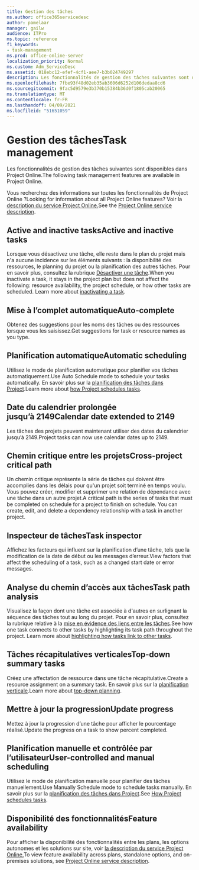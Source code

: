 ```yaml
---
title: Gestion des tâches
ms.author: office365servicedesc
author: pamelaar
manager: gailw
audience: ITPro
ms.topic: reference
f1_keywords:
- task-management
ms.prod: office-online-server
localization_priority: Normal
ms.custom: Adm_ServiceDesc
ms.assetid: 018ebc12-efef-4cf1-aee7-b3b024749297
description: Les fonctionnalités de gestion des tâches suivantes sont disponibles dans Project Online.
ms.openlocfilehash: 7fbe93f48d02eb35ab3606d6252d106dedaa8cd6
ms.sourcegitcommit: 9fac5d9579e3b370b15384b36d0f1805cab20065
ms.translationtype: MT
ms.contentlocale: fr-FR
ms.lasthandoff: 04/09/2021
ms.locfileid: "51651059"
---
```

# <a name="task-management"></a><span data-ttu-id="de0e1-103">Gestion des tâches</span><span class="sxs-lookup"><span data-stu-id="de0e1-103">Task management</span></span>

<span data-ttu-id="de0e1-104">Les fonctionnalités de gestion des tâches suivantes sont disponibles dans Project Online.</span><span class="sxs-lookup"><span data-stu-id="de0e1-104">The following task management features are available in Project Online.</span></span>
  
<span data-ttu-id="de0e1-105">Vous recherchez des informations sur toutes les fonctionnalités de Project Online ?</span><span class="sxs-lookup"><span data-stu-id="de0e1-105">Looking for information about all Project Online features?</span></span> <span data-ttu-id="de0e1-106">Voir la [description du service Project Online.](project-online-service-description.md)</span><span class="sxs-lookup"><span data-stu-id="de0e1-106">See the [Project Online service description](project-online-service-description.md).</span></span>
  
## <a name="active-and-inactive-tasks"></a><span data-ttu-id="de0e1-107">Active and inactive tasks</span><span class="sxs-lookup"><span data-stu-id="de0e1-107">Active and inactive tasks</span></span>

<span data-ttu-id="de0e1-p102">Lorsque vous désactivez une tâche, elle reste dans le plan du projet mais n'a aucune incidence sur les éléments suivants : la disponibilité des ressources, le planning du projet ou la planification des autres tâches. Pour en savoir plus, consultez la rubrique [Désactiver une tâche](https://go.microsoft.com/fwlink/p/?LinkId=271335).</span><span class="sxs-lookup"><span data-stu-id="de0e1-p102">When you inactivate a task, it stays in the project plan but does not affect the following: resource availability, the project schedule, or how other tasks are scheduled. Learn more about [inactivating a task](https://go.microsoft.com/fwlink/p/?LinkId=271335).</span></span>
  
## <a name="auto-complete"></a><span data-ttu-id="de0e1-110">Mise à l’complet automatique</span><span class="sxs-lookup"><span data-stu-id="de0e1-110">Auto-complete</span></span>

<span data-ttu-id="de0e1-111">Obtenez des suggestions pour les noms des tâches ou des ressources lorsque vous les saisissez.</span><span class="sxs-lookup"><span data-stu-id="de0e1-111">Get suggestions for task or resource names as you type.</span></span> 
  
## <a name="automatic-scheduling"></a><span data-ttu-id="de0e1-112">Planification automatique</span><span class="sxs-lookup"><span data-stu-id="de0e1-112">Automatic scheduling</span></span>

<span data-ttu-id="de0e1-113">Utilisez le mode de planification automatique pour planifier vos tâches automatiquement.</span><span class="sxs-lookup"><span data-stu-id="de0e1-113">Use Auto Schedule mode to schedule your tasks automatically.</span></span> <span data-ttu-id="de0e1-114">En savoir plus sur la [planification des tâches dans Project](https://go.microsoft.com/fwlink/p/?LinkId=271331).</span><span class="sxs-lookup"><span data-stu-id="de0e1-114">Learn more about [how Project schedules tasks](https://go.microsoft.com/fwlink/p/?LinkId=271331).</span></span> 
  
## <a name="calendar-date-extended-to-2149"></a><span data-ttu-id="de0e1-115">Date du calendrier prolongée jusqu’à 2149</span><span class="sxs-lookup"><span data-stu-id="de0e1-115">Calendar date extended to 2149</span></span>

<span data-ttu-id="de0e1-116">Les tâches des projets peuvent maintenant utiliser des dates du calendrier jusqu’à 2149.</span><span class="sxs-lookup"><span data-stu-id="de0e1-116">Project tasks can now use calendar dates up to 2149.</span></span> 
  
## <a name="cross-project-critical-path"></a><span data-ttu-id="de0e1-117">Chemin critique entre les projets</span><span class="sxs-lookup"><span data-stu-id="de0e1-117">Cross-project critical path</span></span>

<span data-ttu-id="de0e1-p104">Un chemin critique représente la série de tâches qui doivent être accomplies dans les délais pour qu'un projet soit terminé en temps voulu. Vous pouvez créer, modifier et supprimer une relation de dépendance avec une tâche dans un autre projet.</span><span class="sxs-lookup"><span data-stu-id="de0e1-p104">A critical path is the series of tasks that must be completed on schedule for a project to finish on schedule. You can create, edit, and delete a dependency relationship with a task in another project.</span></span> 
  
## <a name="task-inspector"></a><span data-ttu-id="de0e1-120">Inspecteur de tâches</span><span class="sxs-lookup"><span data-stu-id="de0e1-120">Task inspector</span></span>

<span data-ttu-id="de0e1-121">Affichez les facteurs qui influent sur la planification d’une tâche, tels que la modification de la date de début ou les messages d’erreur.</span><span class="sxs-lookup"><span data-stu-id="de0e1-121">View factors that affect the scheduling of a task, such as a changed start date or error messages.</span></span>
  
## <a name="task-path-analysis"></a><span data-ttu-id="de0e1-122">Analyse du chemin d’accès aux tâches</span><span class="sxs-lookup"><span data-stu-id="de0e1-122">Task path analysis</span></span>

<span data-ttu-id="de0e1-p105">Visualisez la façon dont une tâche est associée à d'autres en surlignant la séquence des tâches tout au long du projet. Pour en savoir plus, consultez la rubrique relative à la [mise en évidence des liens entre les tâches](https://go.microsoft.com/fwlink/p/?LinkId=271345).</span><span class="sxs-lookup"><span data-stu-id="de0e1-p105">See how one task connects to other tasks by highlighting its task path throughout the project. Learn more about [highlighting how tasks link to other tasks](https://go.microsoft.com/fwlink/p/?LinkId=271345).</span></span>
  
## <a name="top-down-summary-tasks"></a><span data-ttu-id="de0e1-125">Tâches récapitulatives verticales</span><span class="sxs-lookup"><span data-stu-id="de0e1-125">Top-down summary tasks</span></span>

<span data-ttu-id="de0e1-126">Créez une affectation de ressource dans une tâche récapitulative.</span><span class="sxs-lookup"><span data-stu-id="de0e1-126">Create a resource assignment on a summary task.</span></span> <span data-ttu-id="de0e1-127">En savoir plus sur la [planification verticale](https://go.microsoft.com/fwlink/p/?LinkId=271333).</span><span class="sxs-lookup"><span data-stu-id="de0e1-127">Learn more about [top-down planning](https://go.microsoft.com/fwlink/p/?LinkId=271333).</span></span>
  
## <a name="update-progress"></a><span data-ttu-id="de0e1-128">Mettre à jour la progression</span><span class="sxs-lookup"><span data-stu-id="de0e1-128">Update progress</span></span>

<span data-ttu-id="de0e1-129">Mettez à jour la progression d’une tâche pour afficher le pourcentage réalisé.</span><span class="sxs-lookup"><span data-stu-id="de0e1-129">Update the progress on a task to show percent completed.</span></span>
  
## <a name="user-controlled-and-manual-scheduling"></a><span data-ttu-id="de0e1-130">Planification manuelle et contrôlée par l’utilisateur</span><span class="sxs-lookup"><span data-stu-id="de0e1-130">User-controlled and manual scheduling</span></span>

<span data-ttu-id="de0e1-131">Utilisez le mode de planification manuelle pour planifier des tâches manuellement.</span><span class="sxs-lookup"><span data-stu-id="de0e1-131">Use Manually Schedule mode to schedule tasks manually.</span></span> <span data-ttu-id="de0e1-132">En savoir plus sur la [planification des tâches dans Project](https://go.microsoft.com/fwlink/p/?LinkId=271331).</span><span class="sxs-lookup"><span data-stu-id="de0e1-132">See [How Project schedules tasks](https://go.microsoft.com/fwlink/p/?LinkId=271331).</span></span>
  
## <a name="feature-availability"></a><span data-ttu-id="de0e1-133">Disponibilité des fonctionnalités</span><span class="sxs-lookup"><span data-stu-id="de0e1-133">Feature availability</span></span>

<span data-ttu-id="de0e1-134">Pour afficher la disponibilité des fonctionnalités entre les plans, les options autonomes et les solutions sur site, voir [la description du service Project Online.](project-online-service-description.md)</span><span class="sxs-lookup"><span data-stu-id="de0e1-134">To view feature availability across plans, standalone options, and on-premises solutions, see [Project Online service description](project-online-service-description.md).</span></span>
  